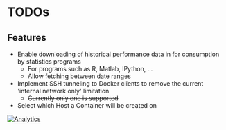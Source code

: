 # TODOs

## Features
- Enable downloading of historical performance data in for consumption by statistics programs
  - For programs such as R, Matlab, IPython, ...
  - Allow fetching between date ranges
- Implement SSH tunneling to Docker clients to remove the current 'internal network only' limitation
  - ~~Currently only one is supported~~
- Select which Host a Container will be created on

[![Analytics](https://ga-beacon.appspot.com/UA-61186849-1/node-concierge/todos)](https://github.com/paypac/node-concierge)